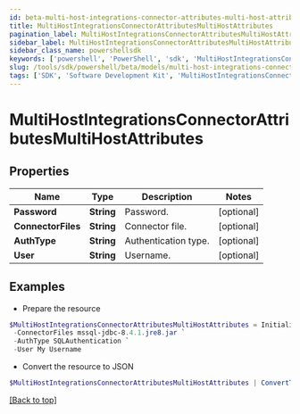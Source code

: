 ```yaml
---
id: beta-multi-host-integrations-connector-attributes-multi-host-attributes
title: MultiHostIntegrationsConnectorAttributesMultiHostAttributes
pagination_label: MultiHostIntegrationsConnectorAttributesMultiHostAttributes
sidebar_label: MultiHostIntegrationsConnectorAttributesMultiHostAttributes
sidebar_class_name: powershellsdk
keywords: ['powershell', 'PowerShell', 'sdk', 'MultiHostIntegrationsConnectorAttributesMultiHostAttributes', 'BetaMultiHostIntegrationsConnectorAttributesMultiHostAttributes'] 
slug: /tools/sdk/powershell/beta/models/multi-host-integrations-connector-attributes-multi-host-attributes
tags: ['SDK', 'Software Development Kit', 'MultiHostIntegrationsConnectorAttributesMultiHostAttributes', 'BetaMultiHostIntegrationsConnectorAttributesMultiHostAttributes']
---
```



# MultiHostIntegrationsConnectorAttributesMultiHostAttributes

## Properties

Name | Type | Description | Notes
------------ | ------------- | ------------- | -------------
**Password** | **String** | Password. | [optional] 
**ConnectorFiles** | **String** | Connector file. | [optional] 
**AuthType** | **String** | Authentication type. | [optional] 
**User** | **String** | Username. | [optional] 

## Examples

- Prepare the resource
```powershell
$MultiHostIntegrationsConnectorAttributesMultiHostAttributes = Initialize-MultiHostIntegrationsConnectorAttributesMultiHostAttributes  -Password Password `
 -ConnectorFiles mssql-jdbc-8.4.1.jre8.jar `
 -AuthType SQLAuthentication `
 -User My Username
```

- Convert the resource to JSON
```powershell
$MultiHostIntegrationsConnectorAttributesMultiHostAttributes | ConvertTo-JSON
```


[[Back to top]](#) 

